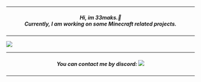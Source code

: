 
---

<h5 align="center">
Hi, im 33maks.👋 <br>
Currently, I am working on some Minecraft related projects. 
</h5>

---

<img src="https://github-readme-stats.vercel.app/api?username=33maks&theme=merko&show_icons=true)">

---

<h5 align="center">
You can contact me by discord:
<img src="https://dcbadge.vercel.app/api/shield/724955603356614757">
</h5>

---
